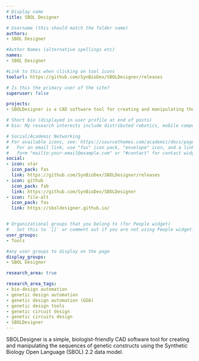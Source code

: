 ```yaml
---
# Display name
title: SBOL Designer

# Username (this should match the folder name)
authors:
- SBOL Designer

#Author Names (alternative spellings etc)
names:
- SBOL Designer

#Link to this when clicking on tool icons
toolurl: https://github.com/SynBioDex/SBOLDesigner/releases

# Is this the primary user of the site?
superuser: false

projects:
- SBOLDesigner is a CAD software tool for creating and manipulating the SBOL compliant genetic constructs.

# Short bio (displayed in user profile at end of posts)
# bio: My research interests include distributed robotics, mobile computing and programmable matter.

# Social/Academic Networking
# For available icons, see: https://sourcethemes.com/academic/docs/page-builder/#icons
#   For an email link, use "fas" icon pack, "envelope" icon, and a link in the
#   form "mailto:your-email@example.com" or "#contact" for contact widget.
social:
- icon: star
  icon_pack: fas
  link: https://github.com/SynBioDex/SBOLDesigner/releases
- icon: github
  icon_pack: fab
  link: https://github.com/SynBioDex/SBOLDesigner
- icon: file-alt
  icon_pack: fas
  link: https://sboldesigner.github.io/


# Organizational groups that you belong to (for People widget)
#   Set this to `[]` or comment out if you are not using People widget.
user_groups:
- Tools

#any user groups to display on the page
display_groups:
- SBOL Designer

research_area: true

research_area_tags:
- bio-design automation
- genetic design automation
- genetic design automation (GDA)
- genetic design tools
- genetic circuit design
- genetic circuits design
- SBOLDesigner
---
```


SBOLDesigner is a simple, biologist-friendly CAD software tool for creating and manipulating the sequences of genetic constructs using the Synthetic Biology Open Language (SBOL) 2.2 data model.
